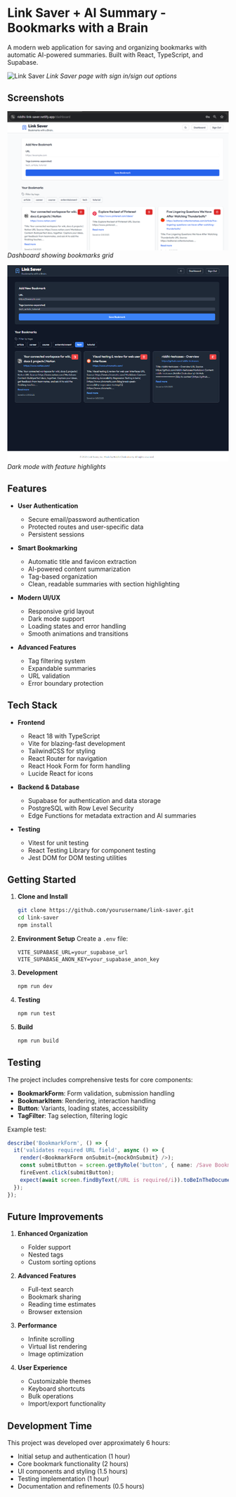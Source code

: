# Link Saver + AI Summary - Bookmarks with a Brain 

A modern web application for saving and organizing bookmarks with automatic AI-powered summaries. Built with React, TypeScript, and Supabase.

![Link Saver](public/1..pnj)
*Link Saver page with sign in/sign out options*


##  Screenshots

![Homepage](public/2..png)
*Dashboard showing bookmarks grid*

![Dashboard](public/3..png)
*Dark mode with feature highlights*

## Features

- **User Authentication**
  - Secure email/password authentication
  - Protected routes and user-specific data
  - Persistent sessions

- **Smart Bookmarking**
  - Automatic title and favicon extraction
  - AI-powered content summarization
  - Tag-based organization
  - Clean, readable summaries with section highlighting

- **Modern UI/UX**
  - Responsive grid layout
  - Dark mode support
  - Loading states and error handling
  - Smooth animations and transitions

- **Advanced Features**
  - Tag filtering system
  - Expandable summaries
  - URL validation
  - Error boundary protection

##  Tech Stack

- **Frontend**
  - React 18 with TypeScript
  - Vite for blazing-fast development
  - TailwindCSS for styling
  - React Router for navigation
  - React Hook Form for form handling
  - Lucide React for icons

- **Backend & Database**
  - Supabase for authentication and data storage
  - PostgreSQL with Row Level Security
  - Edge Functions for metadata extraction and AI summaries

- **Testing**
  - Vitest for unit testing
  - React Testing Library for component testing
  - Jest DOM for DOM testing utilities

##  Getting Started

1. **Clone and Install**
   ```bash
   git clone https://github.com/yourusername/link-saver.git
   cd link-saver
   npm install
   ```

2. **Environment Setup**
   Create a `.env` file:
   ```env
   VITE_SUPABASE_URL=your_supabase_url
   VITE_SUPABASE_ANON_KEY=your_supabase_anon_key
   ```

3. **Development**
   ```bash
   npm run dev
   ```

4. **Testing**
   ```bash
   npm run test
   ```

5. **Build**
   ```bash
   npm run build
   ```

##  Testing

The project includes comprehensive tests for core components:

- **BookmarkForm**: Form validation, submission handling
- **BookmarkItem**: Rendering, interaction handling
- **Button**: Variants, loading states, accessibility
- **TagFilter**: Tag selection, filtering logic

Example test:
```typescript
describe('BookmarkForm', () => {
  it('validates required URL field', async () => {
    render(<BookmarkForm onSubmit={mockOnSubmit} />);
    const submitButton = screen.getByRole('button', { name: /Save Bookmark/i });
    fireEvent.click(submitButton);
    expect(await screen.findByText(/URL is required/i)).toBeInTheDocument();
  });
});
```

##  Future Improvements

1. **Enhanced Organization**
   - Folder support
   - Nested tags
   - Custom sorting options

2. **Advanced Features**
   - Full-text search
   - Bookmark sharing
   - Reading time estimates
   - Browser extension

3. **Performance**
   - Infinite scrolling
   - Virtual list rendering
   - Image optimization

4. **User Experience**
   - Customizable themes
   - Keyboard shortcuts
   - Bulk operations
   - Import/export functionality

##  Development Time

This project was developed over approximately 6 hours:

- Initial setup and authentication (1 hour)
- Core bookmark functionality (2 hours)
- UI components and styling (1.5 hours)
- Testing implementation (1 hour)
- Documentation and refinements (0.5 hours)
